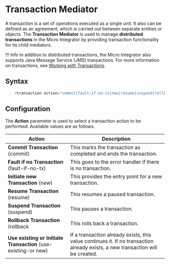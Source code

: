 # Transaction Mediator

A transaction is a set of operations executed as a single unit. It also
can be defined as an agreement, which is carried out between separate
entities or objects. The **Transaction Mediator** is used to manage
**distributed transactions** in the Micro Integrator by providing
transaction functionality for its child mediators.

!!! Info
	In addition to distributed transactions, the Micro Integrator also supports Java Message Service (JMS) transactions. For more information on transactions, see [Working with Transactions](../../use-cases/examples/working-with-transactions.md).

## Syntax

``` java
    <transaction action="commit|fault-if-no-tx|new|resume|suspend|rollback|use-existing-or-new"/>
```

## Configuration

The **Action** parameter is used to select a transaction action to be
performed. Available values are as follows.

| **Action**                                                     | Description                                                                                                                    |
|----------------------------------------------------------------|--------------------------------------------------------------------------------------------------------------------------------|
| **Commit Transaction** (commit)                                | This marks the transaction as completed and ends the transaction.                                                              |
| **Fault if no Transaction** (fault-if-no-tx)                   | This goes to the error handler if there is no transaction.                                                                     |
| **Initiate new Transaction** (new)                             | This provides the entry point for a new transaction.                                                                           |
| **Resume Transaction** (resume)                                | This resumes a paused transaction.                                                                                             |
| **Suspend Transaction** (suspend)                              | This pauses a transaction.                                                                                                     |
| **Rollback Transaction** (rollback                             | This rolls back a transaction.                                                                                                 |
| **Use existing or Initiate Transaction** (use-existing-or new) | If a transaction already exists, this value continues it. If no transaction already exists, a new transaction will be created. |

<!--
## Examples

For an example of using the Transaction mediator, see [Transaction
Mediator Example](_Transaction_Mediator_Example_) .
-->

